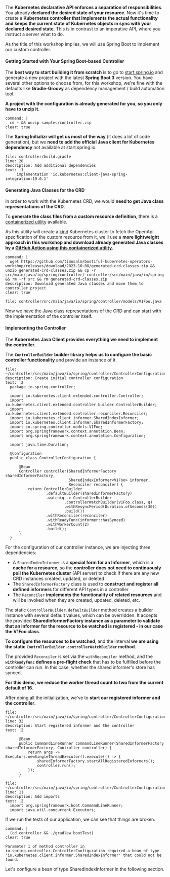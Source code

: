 The **Kubernetes declarative API enforces a separation of responsibilities**. You already **declared the desired state of your resource**. 
Now it's time to create a **Kubernetes controller that implements the actual functionality and keeps the current state of Kubernetes objects in sync with your declared desired state**. This is in contrast to an imperative API, where you instruct a server what to do.

As the title of this workshop implies, we will use Spring Boot to implement our custom controller.

#### Getting Started with Your Spring Boot-based Controller
The **best way to start building it from scratch** is to go to [start.spring.io](https://start.spring.io) and generate a new project with the latest **Spring Boot 3** version.
You have several other options to choose from, for this workshop, we're fine with the defaults like **Gradle-Groovy** as dependency management / build automation tool.

**A project with the configuration is already generated for you, so you only have to unzip it.**
```terminal:execute
command: |
  cd ~ && unzip samples/controller.zip
clear: true
```

The **Spring Initializr will get us most of the way** (it does a lot of code generation), but we **need to add the official Java client for Kubernetes dependency** not available at start.spring.io.

```editor:insert-lines-before-line
file: controller/build.gradle
line: 20
description: Add additional dependencies
text: |1
     implementation 'io.kubernetes:client-java-spring-integration:19.0.1'
```

#### Generating Java Classes for the CRD
In order to work with the Kubernetes CRD, we would **need to get Java class representations of the CRD**.

To **generate the class files from a custom resource definition**, there is a [containerized utility](https://github.com/kubernetes-client/java/blob/master/docs/generate-model-from-third-party-resources.md#remote-generate-via-github-action) available.

As this utility will create a [kind](https://kind.sigs.k8s.io/) Kubernetes cluster to fetch the OpenApi specification of the custom resource from it, we'll use a **more lightweight approach in this workshop and download already generated Java classes by a [GitHub Action using this containerized utility](https://github.com/kubernetes-client/java/blob/master/docs/generate-model-from-third-party-resources.md#remote-generate-via-github-action).**
```terminal:execute
command: |
  wget https://github.com/timosalm/bootiful-kubernetes-operators-workshop/releases/download/2023-10-08/generated-crd-classes.zip && unzip generated-crd-classes.zip && cp -r src/main/java/io/spring/controller/ controller/src/main/java/io/spring && rm -rf src && rm generated-crd-classes.zip
description: Download generated Java classes and move them to controller project
clear: true
```
```editor:open-file
file: controller/src/main/java/io/spring/controller/models/V1Foo.java
```

Now we have the Java class representations of the CRD and can start with the implementation of the controller itself.

#### Implementing the Controller

The **Kubernetes Java Client provides everything we need to implement the controller**. 

The **`ControllerBuilder` builder library helps us to configure the basic controller functionality** and provide an instance of it.
```editor:append-lines-to-file
file: ~/controller/src/main/java/io/spring/controller/ControllerConfiguration.java
description: Create initial controller configuration
text: |2
  package io.spring.controller;
  
  import io.kubernetes.client.extended.controller.Controller;
  import io.kubernetes.client.extended.controller.builder.ControllerBuilder;
  import io.kubernetes.client.extended.controller.reconciler.Reconciler;
  import io.kubernetes.client.informer.SharedIndexInformer;
  import io.kubernetes.client.informer.SharedInformerFactory;
  import io.spring.controller.models.V1Foo;
  import org.springframework.context.annotation.Bean;
  import org.springframework.context.annotation.Configuration;

  import java.time.Duration;

  @Configuration
  public class ControllerConfiguration {

      @Bean
      Controller controller(SharedInformerFactory sharedInformerFactory,
                            SharedIndexInformer<V1Foo> informer,
                            Reconciler reconciler) {
          return ControllerBuilder
                  .defaultBuilder(sharedInformerFactory)
                  .watch(q -> ControllerBuilder
                          .controllerWatchBuilder(V1Foo.class, q)
                          .withResyncPeriod(Duration.ofSeconds(30))
                          .build())
                  .withReconciler(reconciler)
                  .withReadyFunc(informer::hasSynced)
                  .withWorkerCount(2)
                  .build();
      }
  }
```
For the configuration of our controller instance, we are injecting three dependencies:
- A `SharedIndexInformer` is a **special form for an Informer**, which is a **cache for a resource**, so the **controller does not need to continuously poll the Kubernetes cluster** (API server) to check if there are any new CRD instances created, updated, or deleted
- The `SharedInformerFactory` class is used to **construct and register all defined informers** for different API types in a controller
- The `Reconciler` **implements the functionality of related resources** and will be invoked when they are created, updated, deleted, etc.

The static `ControllerBuilder.defaultBuilder` method creates a builder instance with several default values, which can be overridden. It accepts the provided **SharedInformerFactory instance as a parameter to validate that an informer for the resource to be watched is registered - in our case the V1Foo class**.

**To configure the resources to be watched**, and the interval **we are using the static `ControllerBuilder.controllerWatchBuilder` method**.

The provided `Reconciler` is set via the `withReconciler` method, and the **`withReadyFunc` defines a pre-flight check** that has to be fulfilled before the controller can run. In this case, whether the shared informer's store has synced.

**For this demo, we reduce the worker thread count to two from the current default of 16**.

After doing all the initialization, we've to **start our registered informer and the controller**. 
```editor:insert-lines-before-line
file: ~/controller/src/main/java/io/spring/controller/ControllerConfiguration.java
line: 32
description: Start registered informer and the controller
text: |2

      @Bean
      public CommandLineRunner commandLineRunner(SharedInformerFactory sharedInformerFactory, Controller controller) {
          return args -> Executors.newSingleThreadExecutor().execute(() -> {
              sharedInformerFactory.startAllRegisteredInformers();
              controller.run();
          });
      }
```
```editor:insert-lines-before-line
file: ~/controller/src/main/java/io/spring/controller/ControllerConfiguration.java
line: 11
description: Add imports
text: |2
  import org.springframework.boot.CommandLineRunner;
  import java.util.concurrent.Executors;
```


If we run the tests of our application, we can see that things are broken.
```terminal:execute
command: |
  (cd controller && ./gradlew bootTest)
clear: true
```
```
Parameter 1 of method controller in io.spring.controller.ControllerConfiguration required a bean of type 'io.kubernetes.client.informer.SharedIndexInformer' that could not be found.
```

Let's configure a bean of type SharedIndexInformer<V1Foo> in the following section.

